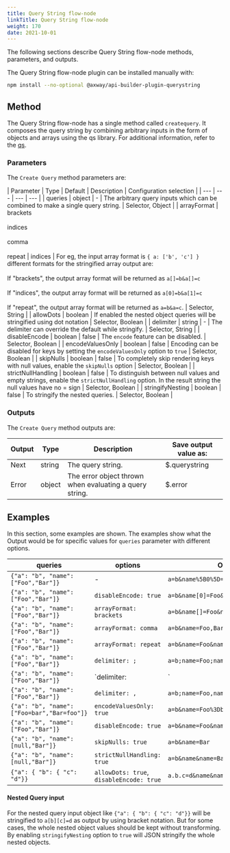 ```yaml
---
title: Query String flow-node
linkTitle: Query String flow-node
weight: 170
date: 2021-10-01
---
```


The following sections describe Query String flow-node methods, parameters, and outputs.

The Query String flow-node plugin can be installed manually with:

```bash
npm install --no-optional @axway/api-builder-plugin-querystring
```

## Method

The Query String flow-node has a single method called `createquery`. It composes the query string by combining arbitrary inputs in the form of objects and arrays using the qs library. For additional information, refer to the [qs](https://github.com/ljharb/qs).

### Parameters

The `Create Query` method parameters are:

| Parameter | Type | Default | Description | Configuration selection |
| --- | --- | --- | --- |
| queries | object | - | The arbitrary query inputs which can be combined to make a single query string. | Selector, Object |
| arrayFormat | brackets<br /><br />indices<br /><br />comma<br /><br />repeat | indices | For eg, the input array format is `{ a: ['b', 'c'] }` different formats for the stringified array output are:<br /><br />If "brackets", the output array format will be returned as `a[]=b&a[]=c`<br /><br /> If "indices", the output array format will be returned as `a[0]=b&a[1]=c`<br /><br />If "repeat", the output array format will be returned as `a=b&a=c`. | Selector, String |
| allowDots | boolean | If enabled the nested object queries will be stringified using dot notation | Selector, Boolean |
| delimiter | string | - | The delimiter can override the default while stringify. | Selector, String |
| disableEncode |  boolean | false | The `encode` feature can be disabled. | Selector, Boolean |
| encodeValuesOnly | boolean | false | Encoding can be disabled for keys by setting the `encodeValuesOnly` option to `true` | Selector, Boolean |
| skipNulls | boolean | false | To completely skip rendering keys with null values, enable the `skipNulls` option | Selector, Boolean |
| strictNullHandling | boolean | false | To distinguish between null values and empty strings, enable the `strictNullHandling` option. In the result string the null values have no = sign | Selector, Boolean |
| stringifyNesting | boolean | false | To stringify the nested queries. | Selector, Boolean |

### Outputs

The `Create Query` method outputs are:

| Output | Type | Description | Save output value as: |
| --- | --- | --- | --- |
| Next | string | The query string. | $.querystring |
| Error | object | The error object thrown when evaluating a query string. | $.error |

## Examples

In this section, some examples are shown. The examples show what the Output would be for specific values for `queries` parameter with different options.

| queries | options | Output |
| --- | --- | --- |
| `{"a": "b", "name":["Foo","Bar"]}` | - | `a=b&name%5B0%5D=Foo&name%5B1%5D=Bar` |
| `{"a": "b", "name":["Foo","Bar"]}` | `disableEncode: true` | `a=b&name[0]=Foo&name[1]=Bar` |
| `{"a": "b", "name":["Foo","Bar"]}` | `arrayFormat: brackets` | `a=b&name[]=Foo&name[]=Bar` |
| `{"a": "b", "name":["Foo","Bar"]}` | `arrayFormat: comma` | `a=b&name=Foo,Bar` |
| `{"a": "b", "name":["Foo","Bar"]}` | `arrayFormat: repeat` | `a=b&name=Foo&name=Bar` |
| `{"a": "b", "name":["Foo","Bar"]}` | `delimiter: ;` | `a=b;name=Foo;name=Bar` |
| `{"a": "b", "name":["Foo","Bar"]}` | `delimiter: |` | `a=b;name=Foo|name=Bar` |
| `{"a": "b", "name":["Foo","Bar"]}` | `delimiter: ,` | `a=b;name=Foo,name=Bar` |
| `{"a": "b", "name":["Foo=bar","Bar=foo"]}` | `encodeValuesOnly: true` | `a=b&name=Foo%3Dbar&name=Bar%3Dfoo` |
| `{"a": "b", "name":["Foo","Bar"]}` | `disableEncode: true` | `a=b&name=Foo&name=Bar` |
| `{"a": "b", "name":[null,"Bar"]}` | `skipNulls: true` | `a=b&name=Bar` |
| `{"a": "b", "name":[null,"Bar"]}` | `strictNullHandling: true` | `a=b&name&name=Bar` |
| `{"a": { "b": { "c": "d"}}` | `allowDots: true`, `disableEncode: true` | `a.b.c=d&name&name=Bar` |

#### Nested Query input

For the nested query input object like `{"a": { "b": { "c": "d"}}` will be stringified to `a[b][c]=d` as output by using bracket notation. But for some cases, the whole nested object values should be kept without transforming. By enabling `stringifyNesting` option to `true` will JSON stringify the whole nested objects.
